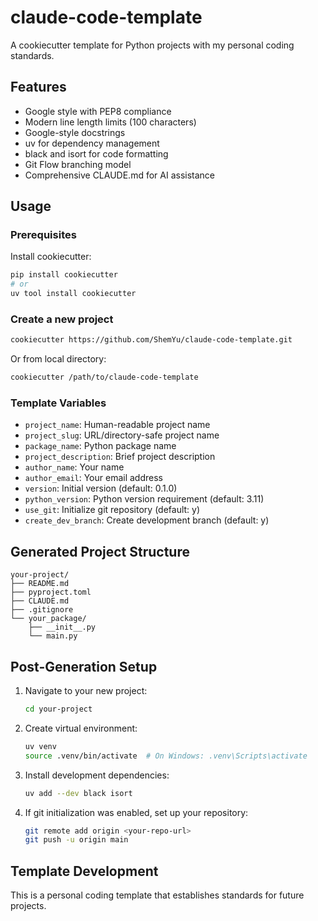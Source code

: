 # claude-code-template

A cookiecutter template for Python projects with my personal coding standards.

## Features

- Google style with PEP8 compliance
- Modern line length limits (100 characters)
- Google-style docstrings
- uv for dependency management
- black and isort for code formatting
- Git Flow branching model
- Comprehensive CLAUDE.md for AI assistance

## Usage

### Prerequisites

Install cookiecutter:
```bash
pip install cookiecutter
# or
uv tool install cookiecutter
```

### Create a new project

```bash
cookiecutter https://github.com/ShemYu/claude-code-template.git
```

Or from local directory:
```bash
cookiecutter /path/to/claude-code-template
```

### Template Variables

- `project_name`: Human-readable project name
- `project_slug`: URL/directory-safe project name
- `package_name`: Python package name
- `project_description`: Brief project description
- `author_name`: Your name
- `author_email`: Your email address
- `version`: Initial version (default: 0.1.0)
- `python_version`: Python version requirement (default: 3.11)
- `use_git`: Initialize git repository (default: y)
- `create_dev_branch`: Create development branch (default: y)

## Generated Project Structure

```
your-project/
├── README.md
├── pyproject.toml
├── CLAUDE.md
├── .gitignore
└── your_package/
    ├── __init__.py
    └── main.py
```

## Post-Generation Setup

1. Navigate to your new project:
   ```bash
   cd your-project
   ```

2. Create virtual environment:
   ```bash
   uv venv
   source .venv/bin/activate  # On Windows: .venv\Scripts\activate
   ```

3. Install development dependencies:
   ```bash
   uv add --dev black isort
   ```

4. If git initialization was enabled, set up your repository:
   ```bash
   git remote add origin <your-repo-url>
   git push -u origin main
   ```

## Template Development

This is a personal coding template that establishes standards for future projects.
